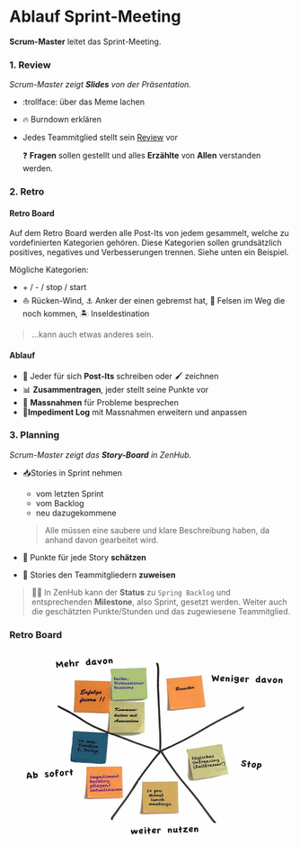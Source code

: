 # Ablauf Sprint-Meeting

**Scrum-Master** leitet das Sprint-Meeting.

### 1. Review

*Scrum-Master zeigt **Slides** von der Präsentation.*
- :trollface: über das Meme lachen
- 🔥 Burndown erklären
- Jedes Teammitglied stellt sein [Review](review_presentation.md) vor

    ❓ **Fragen** sollen gestellt und alles **Erzählte** von **Allen** verstanden werden.

### 2. Retro

#### Retro Board
Auf dem Retro Board werden alle Post-Its von jedem gesammelt, welche zu vordefinierten Kategorien gehören. Diese Kategorien sollen grundsätzlich positives, negatives und Verbesserungen trennen. Siehe unten ein Beispiel.

Mögliche Kategorien:
*  \+ / - / stop / start
* :boat: Rücken-Wind, :anchor: Anker der einen gebremst hat, 🗿 Felsen im Weg die noch kommen, :desert_island: Inseldestination
> ...kann auch etwas anderes sein.


#### Ablauf

- 📜 Jeder für sich **Post-Its** schreiben oder 🖌️ zeichnen
- 📊 **Zusammentragen**, jeder stellt seine Punkte vor
- 💬 **Massnahmen** für Probleme besprechen
- 🚦**Impediment Log** mit Massnahmen erweitern und anpassen

### 3. Planning

*Scrum-Master zeigt das **Story-Board** in ZenHub.*

- 📥Stories in Sprint nehmen
    - vom letzten Sprint
    - vom Backlog
    - neu dazugekommene
    > Alle müssen eine saubere und klare Beschreibung haben, da anhand davon gearbeitet wird.



- 💯 Punkte für jede Story **schätzen**
- 👥 Stories den Teammitgliedern **zuweisen**
> 🧘🏽 In ZenHub kann der **Status** zu `Spring Backlog` und entsprechenden **Milestone**, also Sprint, gesetzt werden. Weiter auch die geschätzten Punkte/Stunden und das zugewiesene Teammitglied.


### Retro Board
![Retro-Board](images/retroboard.jpg)
